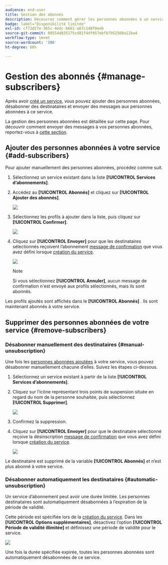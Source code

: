 ```yaml
---
audience: end-user
title: Gestion des abonnés
description: Découvrez comment gérer les personnes abonnées à un service dans Adobe Campaign Web et leurs envoyer des diffusions.
badge: label="Disponibilité limitée"
exl-id: cf72d27e-365c-4edc-b661-a67c148f0eeb
source-git-commit: 08554d835175cd81f4df057ebfb7952500a12ba4
workflow-type: tm+mt
source-wordcount: '306'
ht-degree: 68%

---
```


# Gestion des abonnés {#manage-subscribers}

Après avoir [créé un service](manage-services.md#create-service), vous pouvez ajouter des personnes abonnées, désabonner des destinataires et envoyer des messages aux personnes abonnées à ce service.

La gestion des personnes abonnées est détaillée sur cette page. Pour découvrir comment envoyer des messages à vos personnes abonnées, reportez-vous à [cette section](../msg/send-to-subscribers.md).

## Ajouter des personnes abonnées à votre service {#add-subscribers}

Pour ajouter manuellement des personnes abonnées, procédez comme suit.

1. Sélectionnez un service existant dans la liste **[!UICONTROL Services d’abonnements]**.

1. Accédez au **[!UICONTROL Abonnés]** et cliquez sur **[!UICONTROL Ajouter des abonnés]**.

   ![](assets/service-subscribers-tab.png)

1. Sélectionnez les profils à ajouter dans la liste, puis cliquez sur **[!UICONTROL Confirmer]**.

   ![](assets/service-subscribers-select-profiles.png)

1. Cliquez sur **[!UICONTROL Envoyer]**<!--if you click cancel, does it mean that no message is sent but recipients are still subscribed, or they are not subscribed? it's 2 different actions in the console)--> pour que les destinataires sélectionnés reçoivent l’abonnement [message de confirmation](manage-services.md#create-confirmation-message) que vous avez défini lorsque [création du service](manage-services.md#create-service).

   ![](assets/service-subscribers-confirmation-msg.png)

   >[!NOTE]
   >
   >Si vous sélectionnez **[!UICONTROL Annuler]**, aucun message de confirmation n&#39;est envoyé aux profils sélectionnés, mais ils sont abonnés.

Les profils ajoutés sont affichés dans le **[!UICONTROL Abonnés]** . Ils sont maintenant abonnés à votre service.

## Supprimer des personnes abonnées de votre service {#remove-subscribers}

### Désabonner manuellement des destinataires {#manual-unsubscription}

Une fois les [personnes abonnées ajoutées](#add-subscribers) à votre service, vous pouvez désabonner manuellement chacune d’elles. Suivez les étapes ci-dessous.

1. Sélectionnez un service existant à partir de la liste **[!UICONTROL Services d’abonnements]**.

1. Cliquez sur l’icône représentant trois points de suspension située en regard du nom de la personne souhaitée, puis sélectionnez **[!UICONTROL Supprimer]**.

   ![](assets/service-subscribers-delete.png)

1. Confirmez la suppression.

1. Cliquez sur **[!UICONTROL Envoyer]** pour que le destinataire sélectionné reçoive la désinscription [message de confirmation](manage-services.md#create-confirmation-message) que vous avez défini lorsque [création du service](manage-services.md#create-service).

   ![](assets/service-subscribers-delete-confirmation.png)

Le destinataire est supprimé de la variable **[!UICONTROL Abonnés]** et n’est plus abonné à votre service.

### Désabonner automatiquement les destinataires {#automatic-unsubscription}

Un service d’abonnement peut avoir une durée limitée. Les personnes destinataires sont automatiquement désabonnées à l’expiration de la période de validité.

Cette période est spécifiée lors de la [création du service](manage-services.md#create-service). Dans les **[!UICONTROL Options supplémentaires]**, désactivez l’option **[!UICONTROL Période de validité illimitée]** et définissez une période de validité pour le service.

![](assets/service-create-validity-period.png)

Une fois la durée spécifiée expirée, toutes les personnes abonnées sont automatiquement désabonnées de ce service.
